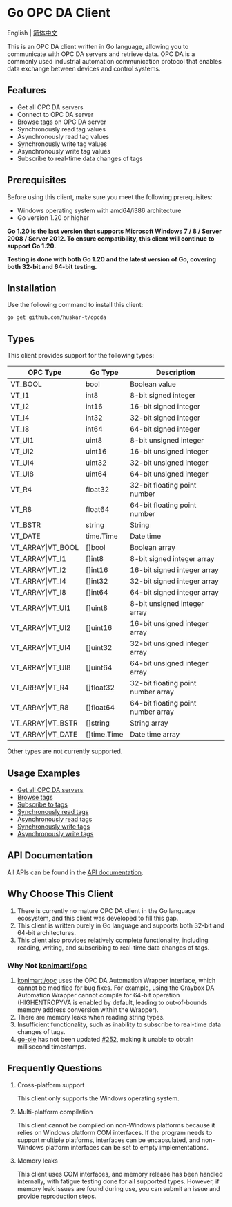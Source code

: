 # Go OPC DA Client

English | [简体中文](README-CN.md)

This is an OPC DA client written in Go language, allowing you to communicate with OPC DA servers and retrieve data. OPC DA is a commonly used industrial automation communication protocol that enables data exchange between devices and control systems.

## Features

- Get all OPC DA servers
- Connect to OPC DA server
- Browse tags on OPC DA server
- Synchronously read tag values
- Asynchronously read tag values
- Synchronously write tag values
- Asynchronously write tag values
- Subscribe to real-time data changes of tags

## Prerequisites

Before using this client, make sure you meet the following prerequisites:

- Windows operating system with amd64/i386 architecture
- Go version 1.20 or higher

**Go 1.20 is the last version that supports Microsoft Windows 7 / 8 / Server 2008 / Server 2012. To ensure compatibility, this client will continue to support Go 1.20.**

**Testing is done with both Go 1.20 and the latest version of Go, covering both 32-bit and 64-bit testing.**

## Installation

Use the following command to install this client:

```shell
go get github.com/huskar-t/opcda
```

## Types

This client provides support for the following types:

| OPC Type          | Go Type     | Description                        |
|-------------------|-------------|------------------------------------|
| VT_BOOL           | bool        | Boolean value                      |
| VT_I1             | int8        | 8-bit signed integer               |
| VT_I2             | int16       | 16-bit signed integer              |
| VT_I4             | int32       | 32-bit signed integer              |
| VT_I8             | int64       | 64-bit signed integer              |
| VT_UI1            | uint8       | 8-bit unsigned integer             |
| VT_UI2            | uint16      | 16-bit unsigned integer            |
| VT_UI4            | uint32      | 32-bit unsigned integer            |
| VT_UI8            | uint64      | 64-bit unsigned integer            |
| VT_R4             | float32     | 32-bit floating point number       |
| VT_R8             | float64     | 64-bit floating point number       |
| VT_BSTR           | string      | String                             |
| VT_DATE           | time.Time   | Date time                          |
| VT_ARRAY\|VT_BOOL | []bool      | Boolean array                      |
| VT_ARRAY\|VT_I1   | []int8      | 8-bit signed integer array         |
| VT_ARRAY\|VT_I2   | []int16     | 16-bit signed integer array        |
| VT_ARRAY\|VT_I4   | []int32     | 32-bit signed integer array        |
| VT_ARRAY\|VT_I8   | []int64     | 64-bit signed integer array        |
| VT_ARRAY\|VT_UI1  | []uint8     | 8-bit unsigned integer array       |
| VT_ARRAY\|VT_UI2  | []uint16    | 16-bit unsigned integer array      |
| VT_ARRAY\|VT_UI4  | []uint32    | 32-bit unsigned integer array      |
| VT_ARRAY\|VT_UI8  | []uint64    | 64-bit unsigned integer array      |
| VT_ARRAY\|VT_R4   | []float32   | 32-bit floating point number array |
| VT_ARRAY\|VT_R8   | []float64   | 64-bit floating point number array |
| VT_ARRAY\|VT_BSTR | []string    | String array                       |
| VT_ARRAY\|VT_DATE | []time.Time | Date time array                    |

Other types are not currently supported.

## Usage Examples

- [Get all OPC DA servers](./example/serverlist)
- [Browse tags](./example/browse)
- [Subscribe to tags](./example/subscribe)
- [Synchronously read tags](./example/read)
- [Asynchronously read tags](./example/asyncread)
- [Synchronously write tags](./example/write)
- [Asynchronously write tags](./example/asyncwrite)

## API Documentation

All APIs can be found in the [API documentation](https://pkg.go.dev/github.com/huskar-t/opcda).

## Why Choose This Client

1. There is currently no mature OPC DA client in the Go language ecosystem, and this client was developed to fill this gap.
2. This client is written purely in Go language and supports both 32-bit and 64-bit architectures.
3. This client also provides relatively complete functionality, including reading, writing, and subscribing to real-time data changes of tags.

### Why Not [konimarti/opc](https://github.com/konimarti/opc)

1. [konimarti/opc](https://github.com/konimarti/opc) uses the OPC DA Automation Wrapper interface, which cannot be modified for bug fixes. For example, using the Graybox DA Automation Wrapper cannot compile for 64-bit operation (HIGHENTROPYVA is enabled by default, leading to out-of-bounds memory address conversion within the Wrapper).
2. There are memory leaks when reading string types.
3. Insufficient functionality, such as inability to subscribe to real-time data changes of tags.
4. [go-ole](https://github.com/go-ole/go-ole) has not been updated [#252](https://github.com/go-ole/go-ole/pull/252), making it unable to obtain millisecond timestamps.

## Frequently Questions

1. Cross-platform support

   This client only supports the Windows operating system.

2. Multi-platform compilation

   This client cannot be compiled on non-Windows platforms because it relies on Windows platform COM interfaces. If the program needs to support multiple platforms, interfaces can be encapsulated, and non-Windows platform interfaces can be set to empty implementations.

3. Memory leaks

   This client uses COM interfaces, and memory release has been handled internally, with fatigue testing done for all supported types. However, if memory leak issues are found during use, you can submit an issue and provide reproduction steps.
